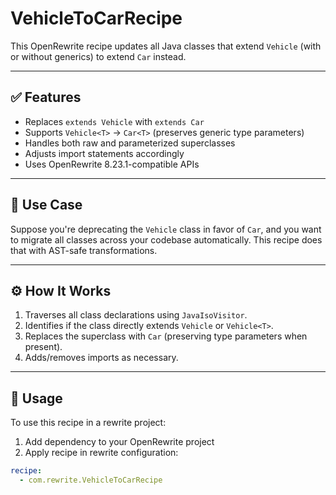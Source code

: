 # VehicleToCarRecipe

This OpenRewrite recipe updates all Java classes that extend `Vehicle` (with or without generics) to extend `Car` instead.

---

## ✅ Features

- Replaces `extends Vehicle` with `extends Car`
- Supports `Vehicle<T>` → `Car<T>` (preserves generic type parameters)
- Handles both raw and parameterized superclasses
- Adjusts import statements accordingly
- Uses OpenRewrite 8.23.1-compatible APIs

---

## 📌 Use Case

Suppose you're deprecating the `Vehicle` class in favor of `Car`, and you want to migrate all classes across your codebase automatically. This recipe does that with AST-safe transformations.

---

## ⚙️ How It Works

1. Traverses all class declarations using `JavaIsoVisitor`.
2. Identifies if the class directly extends `Vehicle` or `Vehicle<T>`.
3. Replaces the superclass with `Car` (preserving type parameters when present).
4. Adds/removes imports as necessary.

---

## 🧩 Usage

To use this recipe in a rewrite project:

1. Add dependency to your OpenRewrite project
2. Apply recipe in rewrite configuration:
```yaml
recipe:
  - com.rewrite.VehicleToCarRecipe
```
